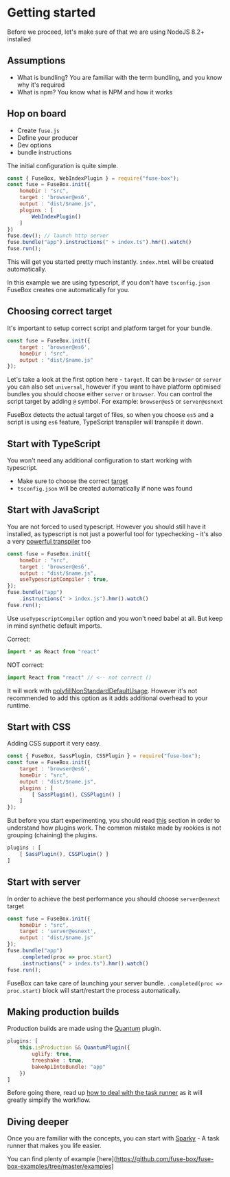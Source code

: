 # Getting started

Before we proceed, let's make sure of that we are using NodeJS 8.2+ installed

## Assumptions

* What is bundling?
You are familiar with the term bundling, and you know why it's required
* What is npm?
You know what is NPM and how it works


## Hop on board

* Create `fuse.js`
* Define your producer
* Dev options
* bundle instructions

The initial configuration is quite simple.

```js
const { FuseBox, WebIndexPlugin } = require("fuse-box");
const fuse = FuseBox.init({
    homeDir : "src",
    target : 'browser@es6',
    output : "dist/$name.js",
    plugins : [
        WebIndexPlugin()
    ]
})
fuse.dev(); // launch http server
fuse.bundle("app").instructions(" > index.ts").hmr().watch()
fuse.run();
```

This will get you started pretty much instantly. `index.html` will be created automatically.

In this example we are using typescript, if you don't have `tsconfig.json` FuseBox creates one automatically for you.

## Choosing correct target

It's important to setup correct script and platform target for your bundle.

```js
const fuse = FuseBox.init({
    target : 'browser@es6',
    homeDir : "src",
    output : "dist/$name.js"
});
```

Let's take a look at the first option here - `target`. It can be `browser` or `server` you can also set `universal`, however if you want to have platform optimised bundles you should choose either `server` or `browser`. You can control the script target by adding `@` symbol. For example: `browser@es5` or `server@esnext`

FuseBox detects the actual target of files, so when you choose `es5` and a script is using `es6` feature, TypeScript transpiler will transpile it down.



## Start with TypeScript

You won't need any additional configuration to start working with typescript.

* Make sure to choose the correct [target](#choosing-correct-target)
* `tsconfig.json` will be created automatically if none was found

## Start with JavaScript

You are not forced to used typescript. However you should still have it installed, as typescript is not just a powerful tool for typechecking - it's also a very [powerful transpiler](/page/configuration#usetypescriptcompiler) too

```js
const fuse = FuseBox.init({
    homeDir : "src",
    target : 'browser@es6',
    output : "dist/$name.js",
    useTypescriptCompiler : true,
});
fuse.bundle("app")
    .instructions(" > index.js").hmr().watch()
fuse.run();
```

Use `useTypescriptCompiler` option and you won't need babel at all. But keep in mind synthetic default imports.

Correct:
```js
import * as React from "react"
```
NOT correct:

```js
import React from "react" // <-- not correct ()
```

It will work with [polyfillNonStandardDefaultUsage](/page/configuration#polyfillnonstandarddefaultusage). However it's not recommended to add this option as it adds additional overhead to your runtime.



## Start with CSS

Adding CSS support it very easy.

```js
const { FuseBox, SassPlugin, CSSPlugin } = require("fuse-box");
const fuse = FuseBox.init({
    target : 'browser@es6',
    homeDir : "src",
    output : "dist/$name.js",
    plugins : [
        [ SassPlugin(), CSSPlugin() ]
    ]
});
```

But before you start experimenting, you should read [this](/page/about-plugins) section in order to understand how plugins work. The common mistake made by rookies is not grouping (chaining) the plugins.

```js
plugins : [
    [ SassPlugin(), CSSPlugin() ]
]
```


## Start with server

In order to achieve the best performance you should choose `server@esnext` target
```js
const fuse = FuseBox.init({
    homeDir : "src",
    target : 'server@esnext',
    output : "dist/$name.js"
});
fuse.bundle("app")
    .completed(proc => proc.start)
    .instructions(" > index.ts").hmr().watch()
fuse.run();
```

FuseBox can take care of launching your server bundle. `.completed(proc => proc.start)` block will start/restart the process automatically.


## Making production builds

Production builds are made using the [Quantum](/page/quantum) plugin.

```js
plugins: [
    this.isProduction && QuantumPlugin({
        uglify: true,
        treeshake : true,
        bakeApiIntoBundle: "app"
    })
]
```

Before going there, read up [how to deal with the task runner](/page/getting-started-with-sparky) as it will greatly simplify the workflow.

## Diving deeper

Once you are familiar with the concepts, you can start with [Sparky](/page/sparky) - A task runner that makes you life easier.

You can find plenty of example [here](https://github.com/fuse-box/fuse-box-examples/tree/master/examples]